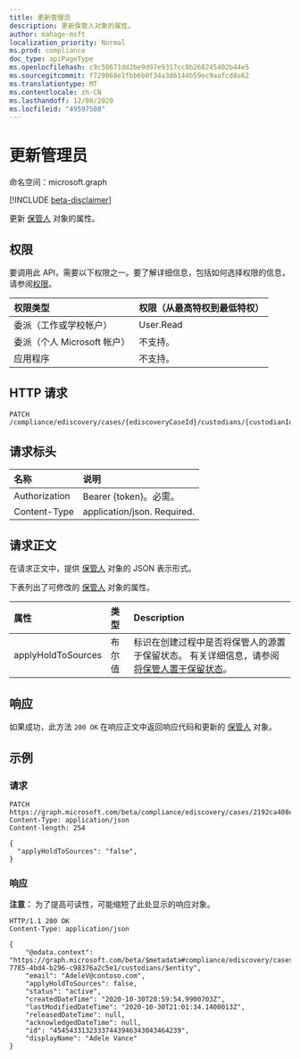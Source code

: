 ```yaml
---
title: 更新管理员
description: 更新保管人对象的属性。
author: mahage-msft
localization_priority: Normal
ms.prod: compliance
doc_type: apiPageType
ms.openlocfilehash: c9c58671dd2be9d97e9317cc0b268245402b44e5
ms.sourcegitcommit: f729068e1fbb6b0f34a3d6144b59ec9aafcd8a62
ms.translationtype: MT
ms.contentlocale: zh-CN
ms.lasthandoff: 12/08/2020
ms.locfileid: "49597508"
---
```

# <a name="update-custodian"></a>更新管理员

命名空间：microsoft.graph

[!INCLUDE [beta-disclaimer](../../includes/beta-disclaimer.md)]

更新 [保管人](../resources/custodian.md) 对象的属性。

## <a name="permissions"></a>权限

要调用此 API，需要以下权限之一。要了解详细信息，包括如何选择权限的信息，请参阅[权限](/graph/permissions-reference)。

|权限类型|权限（从最高特权到最低特权）|
|:---|:---|
|委派（工作或学校帐户）|User.Read|
|委派（个人 Microsoft 帐户）|不支持。|
|应用程序|不支持。|

## <a name="http-request"></a>HTTP 请求

<!-- {
  "blockType": "ignored"
}
-->

``` http
PATCH /compliance/ediscovery/cases/{ediscoveryCaseId}/custodians/{custodianId}
```

## <a name="request-headers"></a>请求标头

|名称|说明|
|:---|:---|
|Authorization|Bearer {token}。必需。|
|Content-Type|application/json. Required.|

## <a name="request-body"></a>请求正文

在请求正文中，提供 [保管人](../resources/custodian.md) 对象的 JSON 表示形式。

下表列出了可修改的 [保管人](../resources/custodian.md) 对象的属性。

|属性|类型|Description|
|:---|:---|:---|
|applyHoldToSources|布尔值|标识在创建过程中是否将保管人的源置于保留状态。 有关详细信息，请参阅 [将保管人置于保留状态](/microsoft-365/compliance/add-custodians-to-case#step-4-place-custodians-on-hold)。|

## <a name="response"></a>响应

如果成功，此方法 `200 OK` 在响应正文中返回响应代码和更新的 [保管人](../resources/custodian.md) 对象。

## <a name="examples"></a>示例

### <a name="request"></a>请求

<!-- {
  "blockType": "request",
  "name": "update_custodian"
}
-->

``` http
PATCH https://graph.microsoft.com/beta/compliance/ediscovery/cases/2192ca408ea2410eba3bec8ae873be6b/custodians/45454331323337443946343043464239
Content-Type: application/json
Content-length: 254

{
  "applyHoldToSources": "false",
}
```

### <a name="response"></a>响应

**注意：** 为了提高可读性，可能缩短了此处显示的响应对象。
<!-- {
  "blockType": "response",
  "truncated": true,
  "@odata.type": "microsoft.graph.custodian"
}
-->

``` http
HTTP/1.1 200 OK
Content-Type: application/json

{
    "@odata.context": "https://graph.microsoft.com/beta/$metadata#compliance/ediscovery/cases/4c8f8f70-7785-4bd4-b296-c98376a2c5e1/custodians/$entity",
    "email": "AdeleV@contoso.com",
    "applyHoldToSources": false,
    "status": "active",
    "createdDateTime": "2020-10-30T20:59:54.9900703Z",
    "lastModifiedDateTime": "2020-10-30T21:01:34.1400013Z",
    "releasedDateTime": null,
    "acknowledgedDateTime": null,
    "id": "45454331323337443946343043464239",
    "displayName": "Adele Vance"
}
```
